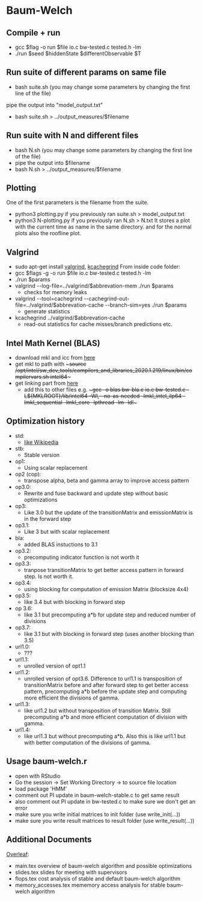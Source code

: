 # Baum-Welch

## Compile + run
- gcc $flag -o run $file io.c bw-tested.c tested.h -lm
- ./run $seed $hiddenState $differentObservable $T

## Run suite of different params on same file
- bash suite.sh (you may change some parameters by changing the first line of the file)

pipe the output into "model_output.txt"
- bash suite.sh > ../output_measures/$filename

## Run suite with N and different files
- bash N.sh (you may change some parameters by changing the first line of the file)
- pipe the output into $filename
- bash N.sh > ../output_measures/$filename

## Plotting
One of the first parameters is the filename from the suite.
- python3 plotting.py if you previously ran suite.sh > model_output.txt
- python3 N-plotting.py if you previously ran N.sh > N.txt
It stores a plot with the current time as name in the same directory.
and for the normal plots also the roofline plot.

## Valgrind
- sudo apt-get install [valgrind](https://valgrind.org/docs/manual/manual.html), [kcachegrind](https://kcachegrind.github.io/html/Home.html)
From inside code folder:
- gcc $flags -g -o run $file io.c bw-tested.c tested.h -lm
- ./run $params
- valgrind --log-file=../valgrind/$abbrevation-mem ./run $params 
    - checks for memory leaks
- valgrind --tool=cachegrind --cachegrind-out-file=../valgrind/$abbrevation-cache  --branch-sim=yes  ./run $params 
    - generate statistics
- kcachegrind ../valgrind/$abbrevation-cache
    - read-out statistics for cache misses/branch predictions etc.

## Intel Math Kernel (BLAS)
- download mkl and icc from [here](https://dynamicinstaller.intel.com/system-studio/download)
- get mkl to path with ~~~source /opt/intel/sw_dev_tools/compilers_and_libraries_2020.1.219/linux/bin/compilervars.sh intel64~~~
- get linking part from [here](https://software.intel.com/content/www/us/en/develop/articles/intel-mkl-link-line-advisor.html)
    - add this to other files e.g. ~~~gcc -o blas bw-bla.c io.c bw-tested.c -L${MKLROOT}/lib/intel64 -Wl,--no-as-needed -lmkl_intel_ilp64 -lmkl_sequential -lmkl_core -lpthread -lm -ldl~~~

## Optimization history
- std:
    * [like Wikipedia](https://en.wikipedia.org/wiki/Baum%E2%80%93Welch_algorithm)
- stb:
    * Stable version
- op1: 
	* Using scalar replacement
- op2 (cop):
	* transpose alpha, beta and gamma array to improve access pattern
- op3.0:
	* Rewrite and fuse backward and update step without basic optimizations
- op3:
	* Like 3.0 but the update of the transitionMatrix and emissionMatrix is in the forward step
- op3.1:
	* Like 3 but with scalar replacement
- bla:
    * added BLAS instuctions to 3.1
- op3.2:
	* precomputing indicator function is not worth it
- op3.3:
	* tranpose transitionMatrix to get better access pattern in forward step. Is not worth it.
- op3.4:
	* using blocking for computation of emission Matrix (blocksize 4x4) 
- op3.5:
	* like 3.4 but with blocking in forward step
- op 3.6:
	* like 3.1 but precomputing a*b for update step and reduced number of divisions
- op3.7:
	* like 3.1 but with blocking in forward step (uses another blocking than 3.5)
- url1.0:
	* ???
- url1.1:
	* unrolled version of opt1.1
- url1.2:
	* unrolled version of opt3.6. Difference to url1.1 is transposition of transitionMatrix before and after forward step to get better access pattern, precomputing a*b before the update step and computing more efficient the divisions of gamma.
- url1.3:
	* like url1.2 but without transposition of transition Matrix. Still precomputing a*b and more efficient computation of division with gamma.
- url1.4:
	* like url1.3 but without precomputing a*b. Also this is like url1.1 but with better computation of the divisions of gamma.

## Usage baum-welch.r
- open with RStudio
- Go the session -> Set Working Directory -> to source file location
- load package 'HMM' 
- comment out PI update in baum-welch-stable.c to get same result 
- also comment out PI update in bw-tested.c to make sure we don't get an error
- make sure you write initial matrices to init folder (use write_init(...))
- make sure you write result matrices to result folder (use write_result(...))

## Additional Documents

[Overleaf](https://www.overleaf.com/2741931356ngjpcjmswxff): 

- main.tex		overview of baum-welch algorithm and possible optimizations
- slides.tex		slides for meeting with supervisors
- flops.tex		cost analysis of stable and default baum-welch algorithm
- memory_accesses.tex	mememory access analysis for stable baum-welch algorithm
